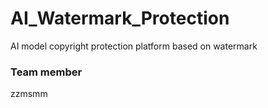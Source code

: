 # AI_Watermark_Protection
AI model copyright protection platform based on watermark



### Team member

zzmsmm
